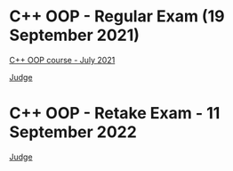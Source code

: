 # C++ OOP - Regular Exam  (19 September 2021)

[C++ OOP course - July 2021](https://softuni.bg/trainings/3259/cpp-oop-july-2021)

[Judge](https://judge.softuni.org/Contests/3152/CPlusPlus-OOP-Regular-Exam-19-September-2021)

# C++ OOP - Retake Exam - 11 September 2022

[Judge](https://judge.softuni.org/Contests/3598/CPlusPlus-OOP-Retake-Exam-11-September-2022)
